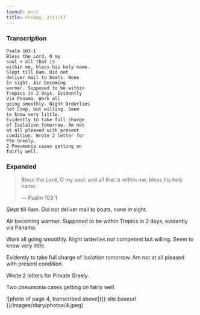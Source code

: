 ```yaml
---
layout: post
title: Friday, 2/11/17
---
```


### Transcription

    Psalm 103-1
    Bless the Lord, O my
    soul + all that is
    within me, bless his holy name.
    Slept till 6am. Did not
    deliver mail to boats. None
    in sight. Air becoming
    warmer. Supposed to be within
    Tropics in 2 days. Evidently
    Via Panama. Work all
    going smoothly. Night Orderlies
    not Comp, but willing. Seem
    to know very little.
    Evidently to take full charge
    of Isolation tomorrow. Am not
    at all pleased with present
    condition. Wrote 2 letter for
    Pte Greely.
    2 Pneumonia cases getting on
    fairly well.

### Expanded

> Bless the Lord, O my soul: and all that is within me, bless his holy name.
>
> — Psalm 103:1

Slept till 6am. Did not deliver mail to boats, none in sight.

Air becoming warmer. Supposed to be within Tropics in 2 days, evidently via Panama.

Work all going smoothly. Night orderlies not competent but willing. Seem to know very little.

Evidently to take full charge of Isolation tomorrow. Am not at all pleased with present condition. 

Wrote 2 letters for Private Greely.

Two pneumonia cases getting on fairly well.

![photo of page 4, transcribed above]({{ site.baseurl }}/images/diary/photos/4.jpeg)
